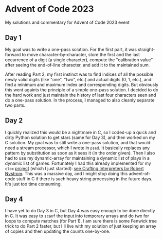 # Advent of Code 2023
My solutions and commentary for Advent of Code 2023 event

## Day 1

My goal was to write a one-pass solution.  For the first part, it was straight-forward to move character-by-character, store the first and the last occurrence of a digit (a single character), compute the "calibration value" after seeing the end-of-line character, and add it to the maintained sum.

After reading Part 2, my first instinct was to find indices of all the possible newly valid digits (like "one", "two", etc.) and actual digits (0, 1, etc.), and find a minimum and maximum index and corresponding digits.  But obviously this went againts the principle of a simple one-pass solution.  I decided to do the hard work and just maintain the history of last four characters seen and do a one-pass solution.  In the process, I managed to also cleanly separate two parts.

## Day 2

I quickly realized this would be a nightmare in C, so I coded-up a quick and dirty Python solution to get stars (same for Day 3), and then worked on my C solution.  My goal was to still write a one-pass solution, and that would need a stream processor, which I wrote in `psed`.  It basically replaces any pattern by substitution as soon as it sees it (in the order given).  Then I also had to use my dynamic-array for maintaining a dynamic list of plays in a dynamic list of games.  Fortunately I had this already implemented for my `clox` [project](https://github.com/sagark4/clox) (which I just started): [see Crafting Interpreters by Robert Nystrom](https://craftinginterpreters.com/contents.html).  This was a massive day, and I might stop doing this advent-of-code stuff in C if there is such heavy string processing in the future days.  It's just too time consuming.

## Day 4

I have yet to do Day 3 in C, but Day 4 was easy enough to be done directly in C.  It was easy to `scanf` the input into temporary arrays and do two for loops to compute matches (for Part 1).  I am sure there is some Fenwick tree trick to do Part 2 faster, but I'll live with my solution of just keeping an array of copies and then updating the counts one-by-one.
